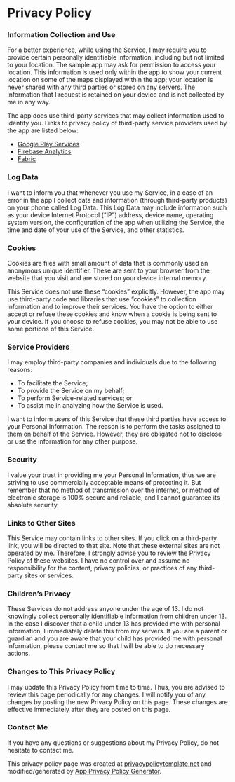 # Privacy Policy

### Information Collection and Use

For a better experience, while using the Service, I may require you to provide certain personally identifiable information, including but not limited to your location. The sample app may ask for permission to access your location. This information is used only within the app to show your current location on some of the maps displayed within the app; your location is never shared with any third parties or stored on any servers. The information that I request is retained on your device and is not collected by me in any way.

The app does use third-party services that may collect information used to identify you. Links to privacy policy of third-party service providers used by the app are listed below:
- [Google Play Services](https://www.google.com/policies/privacy)
- [Firebase Analytics](https://firebase.google.com/policies/analytics)
- [Fabric](https://fabric.io/privacy)

### Log Data

I want to inform you that whenever you use my Service, in a case of an error in the app I collect data and information (through third-party products) on your phone called Log Data. This Log Data may include information such as your device Internet Protocol (“IP”) address, device name, operating system version, the configuration of the app when utilizing the  Service, the time and date of your use of the Service, and other statistics.

### Cookies

Cookies are files with small amount of data that is commonly used an anonymous unique identifier. These are sent to your browser from the website that you visit and are stored on your device internal memory.

This Service does not use these “cookies” explicitly. However, the app may use third-party code and libraries that use “cookies” to collection information and to improve their services. You have the option to either accept or refuse these cookies and know when a cookie is being sent to your device. If you choose to refuse cookies, you may not be able to use some portions of this Service.

### Service Providers

I may employ third-party companies and individuals due to the following reasons:
- To facilitate the Service;
- To provide the Service on my behalf;
- To perform Service-related services; or
- To assist me in analyzing how the Service is used.

I want to inform users of this Service that these third parties have access to your Personal Information. The reason is to perform the tasks assigned to them on behalf of the Service. However, they are obligated not to disclose or use the information for any other purpose.

### Security

I value your trust in providing me your Personal Information, thus we are striving to use commercially acceptable means of protecting it. But remember that no method of transmission over the internet, or method of electronic storage is 100% secure and reliable, and I cannot guarantee its absolute security.

### Links to Other Sites

This Service may contain links to other sites. If you click on a third-party link, you will be directed to that site. Note that these external sites are not operated by me. Therefore, I strongly advise you to review the Privacy Policy of these websites. I have no control over and assume no responsibility for the content, privacy policies, or practices of any third-party sites or services.

### Children’s Privacy

These Services do not address anyone under the age of 13. I do not knowingly collect personally identifiable information from children under 13. In the case I discover that a child under 13 has provided me with personal information, I immediately delete this from my servers. If you are a parent or guardian and you are aware that your child has provided me with personal information, please contact me so that I will be able to do necessary actions.

### Changes to This Privacy Policy

I may update this Privacy Policy from time to time. Thus, you are advised to review this page periodically for any changes. I will notify you of any changes by posting the new Privacy Policy on this page. These changes are effective immediately after they are posted on this page.

### Contact Me

If you have any questions or suggestions about my Privacy Policy, do not hesitate to contact me.

This privacy policy page was created at [privacypolicytemplate.net](https://privacypolicytemplate.net) and modified/generated by [App Privacy Policy Generator](https://app-privacy-policy-generator.firebaseapp.com).